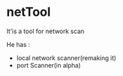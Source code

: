 # netTool

It'is a tool for network scan

He has :
   - local network scanner(remaking it)
   - port Scanner(in alpha)
